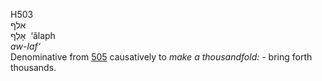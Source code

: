 <body>
  <p>H503<br>  אלף  <br> אָלַף  ‎  ‘âlaph  <br><i>aw-laf‘ </i><br>Denominative from <a href="h0505.htm">505</a>  causatively to <i>make</i> <i>a</i> <i>thousandfold: - </i>bring forth thousands.<br></p>
 </body>